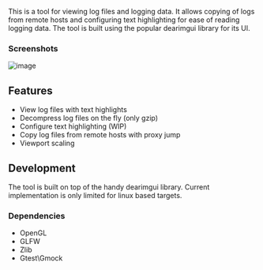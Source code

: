 This is a tool for viewing log files and logging data. It allows copying of logs from remote hosts and configuring text highlighting for ease of reading logging data. The tool is built using the popular dearimgui library for its UI. 

### Screenshots 
![image](https://github.com/bilal614/ImLogDetective/assets/15609233/7bfa6a84-bccd-4f3f-afef-2b2d00fe71f8)

## Features
* View log files with text highlights
* Decompress log files on the fly (only gzip)
* Configure text highlighting (WIP)
* Copy log files from remote hosts with proxy jump
* Viewport scaling

## Development
The tool is built on top of the handy dearimgui library. Current implementation is only limited for linux based targets.

### Dependencies
* OpenGL
* GLFW
* Zlib
* Gtest\Gmock
